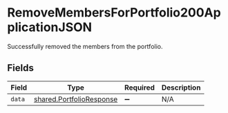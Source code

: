 # RemoveMembersForPortfolio200ApplicationJSON

Successfully removed the members from the portfolio.


## Fields

| Field                                                                | Type                                                                 | Required                                                             | Description                                                          |
| -------------------------------------------------------------------- | -------------------------------------------------------------------- | -------------------------------------------------------------------- | -------------------------------------------------------------------- |
| `data`                                                               | [shared.PortfolioResponse](../../models/shared/portfolioresponse.md) | :heavy_minus_sign:                                                   | N/A                                                                  |